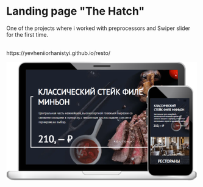 # Landing page "The Hatch"
<p>One of the projects where i worked with preprocessors and Swiper slider for the first time.</p><br>
https://yevheniiorhanistyi.github.io/resto/
<p></p>
<p>
  <img src="img/xyu.png"/>
</p>
